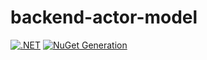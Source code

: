 # backend-actor-model

[![.NET](https://github.com/Redactie-Portaal/backend-actor-model/actions/workflows/dotnet.yml/badge.svg?branch=main)](https://github.com/Redactie-Portaal/backend-actor-model/actions/workflows/dotnet.yml)
[![NuGet Generation](https://github.com/Redactie-Portaal/backend-actor-model/actions/workflows/NugetGen.yml/badge.svg?branch=main)](https://github.com/Redactie-Portaal/backend-actor-model/actions/workflows/NugetGen.yml)
